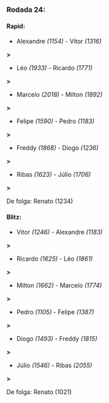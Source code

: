 ### Rodada 24:

#### Rapid:

* Alexandre *(1154)*     -     Vitor *(1316)*

 **>** 
* Léo *(1933)*     -     Ricardo *(1771)*

 **>** 
* Marcelo *(2018)*     -     Milton *(1892)*

 **>** 
* Felipe *(1590)*     -     Pedro *(1183)*

 **>** 
* Freddy *(1868)*     -     Diogo *(1236)*

 **>** 
* Ribas *(1623)*     -     Júlio *(1706)*

 **>** 

De folga: Renato (1234)

#### Blitz:

* Vitor *(1246)*     -     Alexandre *(1183)*

 **>** 
* Ricardo *(1625)*     -     Léo *(1861)*

 **>** 
* Milton *(1662)*     -     Marcelo *(1774)*

 **>** 
* Pedro *(1105)*     -     Felipe *(1387)*

 **>** 
* Diogo *(1493)*     -     Freddy *(1815)*

 **>** 
* Júlio *(1546)*     -     Ribas *(2055)*

 **>** 

De folga: Renato (1021)

